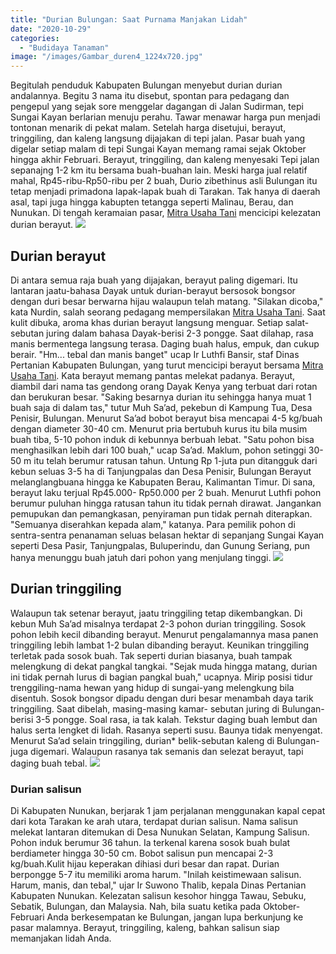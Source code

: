 ```yaml
---
title: "Durian Bulungan: Saat Purnama Manjakan Lidah"
date: "2020-10-29"
categories: 
  - "Budidaya Tanaman"
image: "/images/Gambar_duren4_1224x720.jpg"
---
```


Begitulah penduduk Kabupaten Bulungan menyebut durian durian andalannya. Begitu 3 nama itu disebut, spontan para pedagang dan pengepul yang sejak sore menggelar dagangan di Jalan Sudirman, tepi Sungai Kayan berlarian menuju perahu. Tawar menawar harga pun menjadi tontonan menarik di pekat malam. Setelah harga disetujui, berayut, tringgiling, dan kaleng langsung dijajakan di tepi jalan. Pasar buah yang digelar setiap malam di tepi Sungai Kayan memang ramai sejak Oktober hingga akhir Februari. Berayut, tringgiling, dan kaleng menyesaki Tepi jalan sepanajng 1-2 km itu bersama buah-buahan lain. Meski harga jual relatif mahal, Rp45-ribu-Rp50-ribu per 2 buah, Durio zibethinus asli Bulungan itu tetap menjadi primadona lapak-lapak buah di Tarakan. Tak hanya di daerah asal, tapi juga hingga kabupten tetangga seperti Malinau, Berau, dan Nunukan. Di tengah keramaian pasar, [Mitra Usaha Tani](http://localhost/mitra) mencicipi kelezatan durian berayut. [![](/images/Durian2.jpg)](http://localhost/mitra/wp-content/uploads/2020/10/Durian2.jpg)

## Durian berayut

Di antara semua raja buah yang dijajakan, berayut paling digemari. Itu lantaran jaatu-bahasa Dayak untuk durian-berayut bersosok bongsor dengan duri besar berwarna hijau walaupun telah matang. "Silakan dicoba," kata Nurdin, salah seorang pedagang mempersilakan [Mitra Usaha Tani](http://localhost/mitra). Saat kulit dibuka, aroma khas durian berayut langsung menguar. Setiap salat-sebutan juring dalam bahasa Dayak-berisi 2-3 pongge. Saat dilahap, rasa manis bermentega langsung terasa. Daging buah halus, empuk, dan cukup berair. "Hm... tebal dan manis banget" ucap Ir Luthfi Bansir, staf Dinas Pertanian Kabupaten Bulungan, yang turut mencicipi berayut bersama [Mitra Usaha Tani](http://localhost/mitra). Kata berayut memang pantas melekat padanya. Berayut, diambil dari nama tas gendong orang Dayak Kenya yang terbuat dari rotan dan berukuran besar. "Saking besarnya durian itu sehingga hanya muat 1 buah saja di dalam tas," tutur Muh Sa’ad, pekebun di Kampung Tua, Desa Penisir, Bulungan. Menurut Sa’ad bobot berayut bisa mencapai 4-5 kg/buah dengan diameter 30-40 cm. Menurut pria bertubuh kurus itu bila musim buah tiba, 5-10 pohon induk di kebunnya berbuah lebat. "Satu pohon bisa menghasilkan lebih dari 100 buah," ucap Sa’ad. Maklum, pohon setinggi 30-50 m itu telah berumur ratusan tahun. Untung Rp 1-juta pun ditangguk dari kebun seluas 3-5 ha di Tanjungpalas dan Desa Penisir, Bulungan Berayut melanglangbuana hingga ke Kabupaten Berau, Kalimantan Timur. Di sana, berayut laku terjual Rp45.000- Rp50.000 per 2 buah. Menurut Luthfi pohon berumur puluhan hingga ratusan tahun itu tidak pernah dirawat. Jangankan pemupukan dan pemangkasan, penyiraman pun tidak pernah diterapkan. "Semuanya diserahkan kepada alam," katanya. Para pemilik pohon di sentra-sentra penanaman seluas belasan hektar di sepanjang Sungai Kayan seperti Desa Pasir, Tanjungpalas, Buluperindu, dan Gunung Seriang, pun hanya menunggu buah jatuh dari pohon yang menjulang tinggi. [![](/images/Durian-Bulungan.jpg)](http://localhost/mitra/wp-content/uploads/2020/10/Durian-Bulungan.jpg)

## Durian tringgiling

Walaupun tak setenar berayut, jaatu tringgiling tetap dikembangkan. Di kebun Muh Sa’ad misalnya terdapat 2-3 pohon durian tringgiling. Sosok pohon lebih kecil dibanding berayut. Menurut pengalamannya masa panen tringgiling lebih lambat 1-2 bulan dibanding berayut. Keunikan tringgiling terletak pada sosok buah. Tak seperti durian biasanya, buah tampak melengkung di dekat pangkal tangkai. "Sejak muda hingga matang, durian ini tidak pernah lurus di bagian pangkal buah," ucapnya. Mirip posisi tidur trenggiling-nama hewan yang hidup di sungai-yang melengkung bila disentuh. Sosok bongsor dipadu dengan duri besar menambah daya tarik tringgiling. Saat dibelah, masing-masing kamar- sebutan juring di Bulungan-berisi 3-5 pongge. Soal rasa, ia tak kalah. Tekstur daging buah lembut dan halus serta lengket di lidah. Rasanya seperti susu. Baunya tidak menyengat. Menurut Sa’ad selain tringgiling, durian\* belik-sebutan kaleng di Bulungan-juga digemari. Walaupun rasanya tak semanis dan selezat berayut, tapi daging buah tebal. [![](/images/duren-Bulungan.jpg)](http://localhost/mitra/wp-content/uploads/2020/10/duren-Bulungan.jpg)

### Durian salisun

Di Kabupaten Nunukan, berjarak 1 jam perjalanan menggunakan kapal cepat dari kota Tarakan ke arah utara, terdapat durian salisun. Nama salisun melekat lantaran ditemukan di Desa Nunukan Selatan, Kampung Salisun. Pohon induk berumur 36 tahun. Ia terkenal karena sosok buah bulat berdiameter hingga 30-50 cm. Bobot salisun pun mencapai 2-3 kg/buah.Kulit hijau keperakan dihiasi duri besar dan rapat. Durian berpongge 5-7 itu memiliki aroma harum. "Inilah keistimewaan salisun. Harum, manis, dan tebal," ujar Ir Suwono Thalib, kepala Dinas Pertanian Kabupaten Nunukan. Kelezatan salisun kesohor hingga Tawau, Sebuku, Sebatik, Bulungan, dan Malaysia. Nah, bila suatu ketika pada Oktober-Februari Anda berkesempatan ke Bulungan, jangan lupa berkunjung ke pasar malamnya. Berayut, tringgiling, kaleng, bahkan salisun siap memanjakan lidah Anda.
